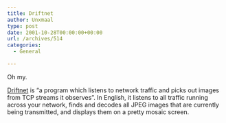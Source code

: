 ```yaml
---
title: Driftnet
author: Unxmaal
type: post
date: 2001-10-28T00:00:00+00:00
url: /archives/514
categories:
  - General

---
```

Oh my.

[Driftnet][1] is &#8220;a program which listens to network traffic and picks out images from TCP streams it observes&#8221;. In English, it listens to all traffic running across your network, finds and decodes all JPEG images that are currently being transmitted, and displays them on a pretty mosaic screen.

 [1]: http://www.ex-parrot.com/~chris/driftnet/